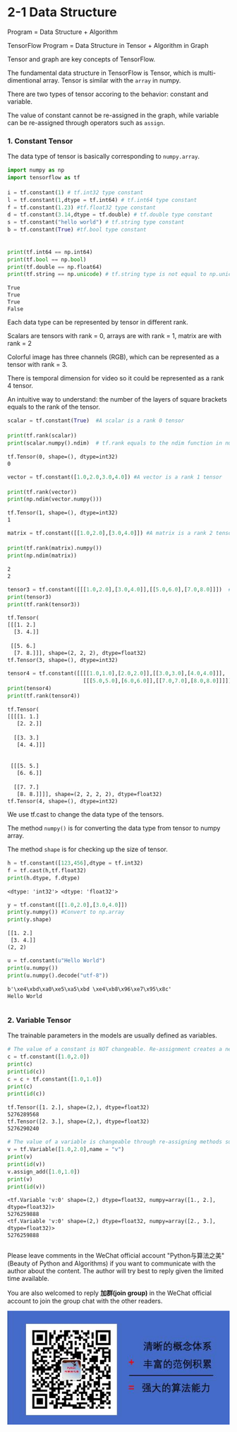 # 2-1 Data Structure

Program = Data Structure + Algorithm

TensorFlow Program = Data Structure in Tensor + Algorithm in Graph

Tensor and graph are key concepts of TensorFlow.

The fundamental data structure in TensorFlow is Tensor, which is multi-dimentional array. Tensor is similar with the `array` in numpy.

There are two types of tensor accoring to the behavior: constant and variable.

The value of constant cannot be re-assigned in the graph, while variable can be re-assigned through operators such as `assign`.


### 1. Constant Tensor


The data type of tensor is basically corresponding to `numpy.array`.

```python
import numpy as np
import tensorflow as tf

i = tf.constant(1) # tf.int32 type constant
l = tf.constant(1,dtype = tf.int64) # tf.int64 type constant
f = tf.constant(1.23) #tf.float32 type constant
d = tf.constant(3.14,dtype = tf.double) # tf.double type constant
s = tf.constant("hello world") # tf.string type constant
b = tf.constant(True) #tf.bool type constant


print(tf.int64 == np.int64) 
print(tf.bool == np.bool)
print(tf.double == np.float64)
print(tf.string == np.unicode) # tf.string type is not equal to np.unicode type

```

```
True
True
True
False
```


Each data type can be represented by tensor in different rank.

Scalars are tensors with rank = 0, arrays are with rank = 1, matrix are with rank = 2

Colorful image has three channels (RGB), which can be represented as a tensor with rank = 3.

There is temporal dimension for video so it could be represented as a rank 4 tensor.

An intuitive way to understand: the number of the layers of square brackets equals to the rank of the tensor.

```python
scalar = tf.constant(True)  #A scalar is a rank 0 tensor

print(tf.rank(scalar))
print(scalar.numpy().ndim)  # tf.rank equals to the ndim function in numpy
```

```
tf.Tensor(0, shape=(), dtype=int32)
0
```

```python
vector = tf.constant([1.0,2.0,3.0,4.0]) #A vector is a rank 1 tensor

print(tf.rank(vector))
print(np.ndim(vector.numpy()))
```

```
tf.Tensor(1, shape=(), dtype=int32)
1
```

```python
matrix = tf.constant([[1.0,2.0],[3.0,4.0]]) #A matrix is a rank 2 tensor

print(tf.rank(matrix).numpy())
print(np.ndim(matrix))
```

```
2
2
```

```python
tensor3 = tf.constant([[[1.0,2.0],[3.0,4.0]],[[5.0,6.0],[7.0,8.0]]])  # A rank 3 tensor
print(tensor3)
print(tf.rank(tensor3))
```

```
tf.Tensor(
[[[1. 2.]
  [3. 4.]]

 [[5. 6.]
  [7. 8.]]], shape=(2, 2, 2), dtype=float32)
tf.Tensor(3, shape=(), dtype=int32)
```

```python
tensor4 = tf.constant([[[[1.0,1.0],[2.0,2.0]],[[3.0,3.0],[4.0,4.0]]],
                        [[[5.0,5.0],[6.0,6.0]],[[7.0,7.0],[8.0,8.0]]]])  # A rank 4 tensor
print(tensor4)
print(tf.rank(tensor4))
```

```
tf.Tensor(
[[[[1. 1.]
   [2. 2.]]

  [[3. 3.]
   [4. 4.]]]


 [[[5. 5.]
   [6. 6.]]

  [[7. 7.]
   [8. 8.]]]], shape=(2, 2, 2, 2), dtype=float32)
tf.Tensor(4, shape=(), dtype=int32)
```


We use tf.cast to change the data type of the tensors.

The method `numpy()` is for converting the data type from tensor to numpy array.

The method `shape` is for checking up the size of tensor.

```python
h = tf.constant([123,456],dtype = tf.int32)
f = tf.cast(h,tf.float32)
print(h.dtype, f.dtype)
```

```
<dtype: 'int32'> <dtype: 'float32'>
```

```python
y = tf.constant([[1.0,2.0],[3.0,4.0]])
print(y.numpy()) #Convert to np.array
print(y.shape)
```

```
[[1. 2.]
 [3. 4.]]
(2, 2)
```

```python
u = tf.constant(u"Hello World")
print(u.numpy())  
print(u.numpy().decode("utf-8"))
```

```
b'\xe4\xbd\xa0\xe5\xa5\xbd \xe4\xb8\x96\xe7\x95\x8c'
Hello World
```

```python

```
### 2. Variable Tensor


The trainable parameters in the models are usually defined as variables.

```python
# The value of a constant is NOT changeable. Re-assignment creates a new space in the memory.
c = tf.constant([1.0,2.0])
print(c)
print(id(c))
c = c + tf.constant([1.0,1.0])
print(c)
print(id(c))
```

```
tf.Tensor([1. 2.], shape=(2,), dtype=float32)
5276289568
tf.Tensor([2. 3.], shape=(2,), dtype=float32)
5276290240
```

```python
# The value of a variable is changeable through re-assigning methods such as assign, assign_add, etc.
v = tf.Variable([1.0,2.0],name = "v")
print(v)
print(id(v))
v.assign_add([1.0,1.0])
print(v)
print(id(v))
```
```
<tf.Variable 'v:0' shape=(2,) dtype=float32, numpy=array([1., 2.], dtype=float32)>
5276259888
<tf.Variable 'v:0' shape=(2,) dtype=float32, numpy=array([2., 3.], dtype=float32)>
5276259888

```

```python

```

Please leave comments in the WeChat official account "Python与算法之美" (Beauty of Python and Algorithms) if you want to communicate with the author about the content. The author will try best to reply given the limited time available.

You are also welcomed to reply **加群(join group)** in the WeChat official account to join the group chat with the other readers.

![image.png](./data/Python与算法之美logo.jpg)


